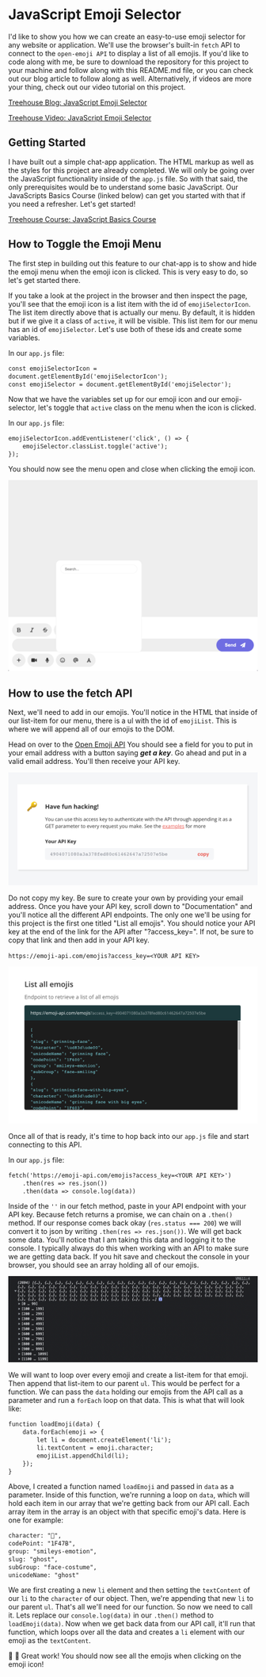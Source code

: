 # JavaScript Emoji Selector

I'd like to show you how we can create an easy-to-use emoji selector for any website or application. We'll use the browser's built-in `fetch` API to connect to the `open-emoji API` to display a list of all emojis. If you'd like to code along with me, be sure to download the repository for this project to your machine and follow along with this README.md file, or you can check out our blog article to follow along as well. Alternatively, if videos are more your thing, check out our video tutorial on this project.

[Treehouse Blog: JavaScript Emoji Selector]()

[Treehouse Video: JavaScript Emoji Selector]()

## Getting Started
I have built out a simple chat-app application. The HTML markup as well as the styles for this project are already completed. We will only be going over the JavaScript functionality inside of the `app.js` file. So with that said, the only prerequisites would be to understand some basic JavaScript. Our JavaScripts Basics Course (linked below) can get you started with that if you need a refresher. Let's get started!

[Treehouse Course: JavaScript Basics Course]()


## How to Toggle the Emoji Menu
The first step in building out this feature to our chat-app is to show and hide the emoji menu when the emoji icon is clicked. This is very easy to do, so let's get started there.

If you take a look at the project in the browser and then inspect the page, you'll see that the emoji icon is a list item with the id of `emojiSelectorIcon`. The list item directly above that is actually our menu. By default, it is hidden but if we give it a class of `active`, it will be visible. This list item for our menu has an id of `emojiSelector`. Let's use both of these ids and create some variables.

In our `app.js` file:

```
const emojiSelectorIcon = document.getElementById('emojiSelectorIcon');
const emojiSelector = document.getElementById('emojiSelector');
```

Now that we have the variables set up for our emoji icon and our emoji-selector, let's toggle that `active` class on the menu when the icon is clicked.

In our `app.js` file:

```
emojiSelectorIcon.addEventListener('click', () => {
    emojiSelector.classList.toggle('active');
});
```

You should now see the menu open and close when clicking the emoji icon.

<img src="./images/open-menu.png">

## How to use the fetch API

Next, we'll need to add in our emojis. You'll notice in the HTML that inside of our list-item for our menu, there is a ul with the id of `emojiList`. This is where we will append all of our emojis to the DOM. 

Head on over to the [Open Emoji API](https://emoji-api.com/)
You should see a field for you to put in your email address with a button saying <b><i>get a key</i></b>. Go ahead and put in a valid email address. You'll then receive your API key.

<img src="./images/api-key.png">

Do not copy my key. Be sure to create your own by providing your email address. Once you have your API key, scroll down to "Documentation" and you'll notice all the different API endpoints. The only one we'll be using for this project is the first one titled "List all emojis". You should notice your API key at the end of the link for the API after "?access_key=". If not, be sure to copy that link and then add in your API key.

`https://emoji-api.com/emojis?access_key=<YOUR API KEY>`

<img src="./images/endpoints.png">

Once all of that is ready, it's time to hop back into our `app.js` file and start connecting to this API.

In our `app.js` file:

```
fetch('https://emoji-api.com/emojis?access_key=<YOUR API KEY>')
    .then(res => res.json())
    .then(data => console.log(data))
```

Inside of the `''` in our fetch method, paste in your API endpoint with your API key. Because fetch returns a promise, we can chain on a `.then()` method. If our response comes back okay (`res.status === 200`) we will convert it to json by writing `.then(res => res.json())`. We will get back some data. You'll notice that I am taking this data and logging it to the console. I typically always do this when working with an API to make sure we are getting data back. If you hit save and checkout the console in your browser, you should see an array holding all of our emojis.

<img src="./images/console.png">

We will want to loop over every emoji and create a list-item for that emoji. Then append that list-item to our parent `ul`. This would be perfect for a function. We can pass the `data` holding our emojis from the API call as a parameter and run a `forEach` loop on that data. This is what that will look like:

```
function loadEmoji(data) {
    data.forEach(emoji => {
        let li = document.createElement('li');
        li.textContent = emoji.character;
        emojiList.appendChild(li);
    });
}
```

Above, I created a function named `loadEmoji` and passed in `data` as a parameter. Inside of this function, we're running a loop on `data`, which will hold each item in our array that we're getting back from our API call. Each array item in the array is an object with that specific emoji's data. Here is one for example:

```
character: "👻",
codePoint: "1F47B",
group: "smileys-emotion",
slug: "ghost",
subGroup: "face-costume",
unicodeName: "ghost"
```
 We are first creating a new `li` element and then setting the `textContent` of our `li` to the `character` of our object. Then, we're appending that new `li` to our parent `ul`. That's all we'll need for our function. So now we need to call it. Lets replace our `console.log(data)` in our `.then()` method to `loadEmoji(data)`. Now when we get back data from our API call, it'll run that function, which loops over all the data and creates a `li` element with our emoji as the `textContent`. 

 🥳 🎉 Great work! You should now see all the emojis when clicking on the emoji icon!
